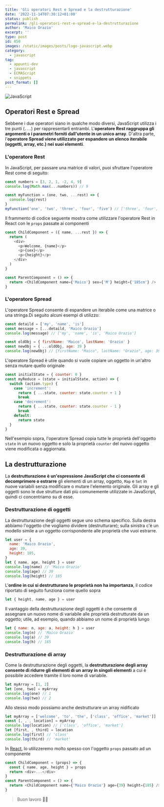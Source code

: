 ```yaml
---
title: 'Gli operatori Rest e Spread e la destrutturazione'
date: '2022-11-14T07:30:12+01:00'
status: publish
permalink: /gli-operatori-rest-e-spread-e-la-destrutturazione
author: 'Maico Orazio'
excerpt: ''
type: post
id: 850
images: /static/images/posts/logo-javascript.webp
category:
  - javascript
tag:
  - appunti-dev
  - javascript
  - ECMAScript
  - snippets
post_format: []
---
```


![JavaScript](/static/images/posts/logo-javascript.webp)

## Operatori Rest e Spread

Sebbene i due operatori siano in qualche modo diversi, JavaScript utilizza
i tre punti (`...`) per rappresentarli entrambi. L'**operatore Rest raggruppa
gli argomenti o i parametri forniti dall'utente in un unico array**. D'altra
parte, l'**operatore Spread viene utilizzato per espandere un elenco iterabile
(oggetti, array, etc.) nei suoi elementi**.

### L'operatore Rest

In JavaScript, per passare una matrice di valori, puoi sfruttare l'operatore Rest
come di seguito:

```javascript
const numbers = [3, 2, 1, -2, 4, 9]
console.log(Math.max(...numbers)) // 9

const myFunction = (one, two, ...rest) => {
  console.log(rest)
}
myFunction('one', 'two', 'three', 'four', 'five') // ['three', 'four', 'five']
```

Il frammento di codice seguente mostra come utilizzare l'operatore Rest in
React con le `props` passate ai componenti

```javascript
const ChildComponent = ({ name, ...rest }) => {
  return (
    <div>
      <p>Welcome, {name}</p>
      <p>{sex}</p>
      <p>{height}</p>
    </div>
  )
}

const ParentComponent = () => {
  return <ChildComponent name={'Maico'} sex={'M'} height={'185cm'} />
}
```

### L'operatore Spread

L'operatore Spread consente di espandere un iterabile come una matrice o
una stringa.Di seguito alcuni esempi di utilizzo:

```javascript
const detaild = ['my', 'name', 'is']
const message = [...detaild, 'Maico Orazio']
console.log(message) // ['my', 'name', 'is', 'Maico Orazio']

const oldObj = { firstName: 'Maico', lastName: 'Orazio' }
const newObj = { ...oldObj, age: 39 }
console.log(newObj) // {firstName: "Maico", lastName: "Orazio", age: 39}
```

L'operatore Spread è utile quando si vuole copiare un oggetto in un'altro
senza mutare quello originale

```javascript
const initialState = { counter: 0 }
const myReduce = (state = initialState, action) => {
  switch (action.type) {
    case 'increment':
      return { ...state, counter: state.counter + 1 }
      break
    case 'decrement':
      return { ...state, counter: state.counter - 1 }
      break
    default:
      return state
  }
}
```

Nell'esempio sopra, l'operatore Spread copia tutte le proprietà dell'oggetto `state` in un
nuovo oggetto e solo la proprietà `counter` del nuovo oggetto viene
modificata o aggiornata.

## La destrutturazione

La **destrutturazione è un'espressione JavaScript che ci consente di decomprimere
o estrarre** gli elementi di un array, oggetto, `Map` e `Set` in nuove variabili
senza modificare o mutare l'elemento originale. Gli array e gli oggetti sono
le due strutture dati più comunemente utilizzate in JavaScript, quindi ci concentriamo
su di esse.

### Destrutturazione di oggetti

La destrutturazione degli oggetti segue uno schema specifico. Sulla destra abbiamo
l'oggetto che vogliamo dividere (destrutturare); sulla sinistra c'è un modello simile
a un oggetto corrispondente alle proprietà che vuoi estrarre.

```javascript
let user = {
  name: 'Maico Orazio',
  age: 39,
  height: 185,
}
let { name, age, height } = user
console.log(name) // 'Maico Orazio'
console.log(age) // 39
console.log(height) // 185
```

L'**ordine in cui si destrutturano le proprietà non ha importanza**, il codice
riportato di seguito funziona come quello sopra

```javascript
let { height, name, age } = user
```

Il vantaggio della destrutturazione degli oggetti è che consente di assegnare un
nuovo nome di variabile alle proprietà destrutturate da un oggetto; utile, ad esempio,
quando abbiamo un nome di proprietà lungo

```javascript
let { name: n, age: a, height: h } = user
console.log(n) // 'Maico Orazio'
console.log(a) // 39
console.log(h) // 185
```

### Destrutturazione di array

Come la destrutturazione degli oggetti, la **destrutturazione degli array
consente di ridurre gli elementi di un array in singoli elementi** a cui è
possibile accedere tramite il loro nome di variabile.

```javascript
let myArray = [1, 2]
let [one, two] = myArray
console.log(one) // 1
console.log(two) // 2
```

Allo stesso modo possiamo anche destrutturare un array nidificato

```javascript
let myArray = ['welcome', 'to', 'the', ['class', 'office', 'market']]
const [, , , location] = myArray
console.log(location) // ['class', 'office', 'market']
let [first, , third] = location
console.log(first) // 'class'
console.log(third) // 'market'
```

In [React](https://www.mainickweb.com/tags/react), lo utilizzeremo molto
spesso con l'oggetto `props` passato ad un componente

```javascript
const ChildComponent = (props) => {
  const { name, age, height } = props
  return <div>...</div>
}
const ParentComponent = () => {
  return <ChildComponent name={'Maico Orazio'} age={39} height={185} />
}
```

> Buon lavoro 👨‍💻
